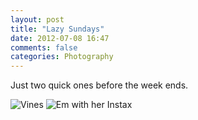 ```yaml
---
layout: post
title: "Lazy Sundays"
date: 2012-07-08 16:47
comments: false
categories: Photography
---
```


Just two quick ones before the week ends.

![Vines](http://static.eatsleeprepeat.net/2012/DSCF0313-Edit-1100.jpg)
![Em with her Instax](http://static.eatsleeprepeat.net/2012/DSCF0322-Edit-1100.jpg)
